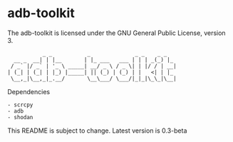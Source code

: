 # adb-toolkit
The adb-toolkit is licensed under the GNU General Public License, version 3.

               _ _           _              _ _    _ _  
      __ _  __| | |__       | |_ ___   ___ | | | _(_) |_ 
     / _` |/ _` | '_ \ _____| __/ _ \ / _ \| | |/ / | __|
    | (_| | (_| | |_) |_____| || (_) | (_) | |   <| | |_ 
     \__,_|\__,_|_.__/       \__\___/ \___/|_|_|\_\_|\__|

Dependencies

    - scrcpy
    - adb
    - shodan

This README is subject to change.
Latest version is 0.3-beta